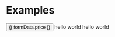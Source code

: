 # Examples

<div class="demo-box">
  <dropdown position="up" v-model="formData.price">
    <button
        slot="trigger"
        class="v-btn is-warning" aria-haspopup="true" aria-controls="v-dropdown-menu">
        <span>{{ formData.price }}</span>
        <span class="has-icon is-small">
          <i class="fa fa-angle-up" aria-hidden="true"></i>
        </span>
      </button>
    <dropdown-item value="￥1">
      hello world
    </dropdown-item>
    <dropdown-item :divider="true"></dropdown-item>
    <dropdown-item value="￥2">
      hello world
    </dropdown-item>
  </dropdown>
</div>

<script>
  import Dropdown, { DropdownItem } from 'packages/dropdown'


  export default {

    data () {
      return {
        formData: {
          price: '请选择价格'
        }
      }
    },

    components: {
      Dropdown,
      DropdownItem
    }
  }
</script>